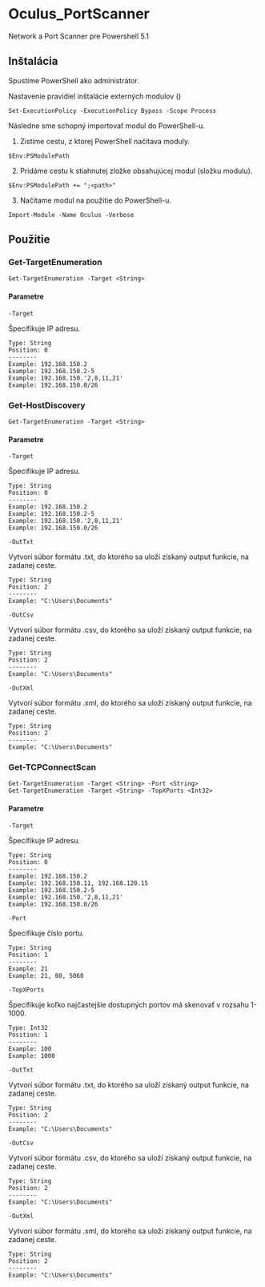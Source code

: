 # Oculus_PortScanner
Network a Port Scanner pre Powershell 5.1 

## Inštalácia 

Spustíme PowerShell ako administrátor.

Nastavenie pravidiel inštalácie externých modulov ()
```
Set-ExecutionPolicy -ExecutionPolicy Bypass -Scope Process
```

Následne sme schopný importovať modul do PowerShell-u.

1. Zistíme cestu, z ktorej PowerShell načítava moduly.
```
$Env:PSModulePath
```
2. Pridáme cestu k stiahnutej zložke obsahujúcej modul (složku modulu).
```
$Env:PSModulePath += ";<path>"
```
3. Načítame modul na použitie do PowerShell-u.
```
Import-Module -Name Oculus -Verbose
```

## Použitie
### Get-TargetEnumeration
```
Get-TargetEnumeration -Target <String>
```
#### Parametre
```
-Target 
```
Špecifikuje IP adresu.
```
Type: String
Position: 0
--------
Example: 192.168.150.2
Example: 192.168.150.2-5
Example: 192.168.150.'2,8,11,21'
Example: 192.168.150.0/26
```

### Get-HostDiscovery
```
Get-TargetEnumeration -Target <String>
```
#### Parametre
```
-Target 
```
Špecifikuje IP adresu.
```
Type: String
Position: 0
--------
Example: 192.168.150.2
Example: 192.168.150.2-5
Example: 192.168.150.'2,8,11,21'
Example: 192.168.150.0/26
```

```
-OutTxt
```
Vytvorí súbor formátu .txt, do ktorého sa uloží získaný output funkcie, na zadanej ceste. 
```
Type: String
Position: 2
--------
Example: "C:\Users\Documents"
```

```
-OutCsv
```
Vytvorí súbor formátu .csv, do ktorého sa uloží získaný output funkcie, na zadanej ceste.
```
Type: String
Position: 2
--------
Example: "C:\Users\Documents"
```

```
-OutXml
```
Vytvorí súbor formátu .xml, do ktorého sa uloží získaný output funkcie, na zadanej ceste. 
```
Type: String
Position: 2
--------
Example: "C:\Users\Documents"
```

### Get-TCPConnectScan
```
Get-TargetEnumeration -Target <String> -Port <String>
Get-TargetEnumeration -Target <String> -TopXPorts <Int32>
```
#### Parametre
```
-Target
```
Špecifikuje IP adresu.
```
Type: String
Position: 0
--------
Example: 192.168.150.2
Example: 192.168.150.11, 192.168.120.15
Example: 192.168.150.2-5
Example: 192.168.150.'2,8,11,21'
Example: 192.168.150.0/26
```

```
-Port
```
Špecifikuje číslo portu.
```
Type: String
Position: 1
--------
Example: 21
Example: 21, 80, 5060
```

```
-TopXPorts
```
Špecifikuje koľko najčastejšie dostupných portov má skenovať v rozsahu 1-1000.
```
Type: Int32
Position: 1
--------
Example: 100
Example: 1000
```

```
-OutTxt
```
Vytvorí súbor formátu .txt, do ktorého sa uloží získaný output funkcie, na zadanej ceste. 
```
Type: String
Position: 2
--------
Example: "C:\Users\Documents"
```

```
-OutCsv
```
Vytvorí súbor formátu .csv, do ktorého sa uloží získaný output funkcie, na zadanej ceste.
```
Type: String
Position: 2
--------
Example: "C:\Users\Documents"
```

```
-OutXml
```
Vytvorí súbor formátu .xml, do ktorého sa uloží získaný output funkcie, na zadanej ceste. 
```
Type: String
Position: 2
--------
Example: "C:\Users\Documents"
```

